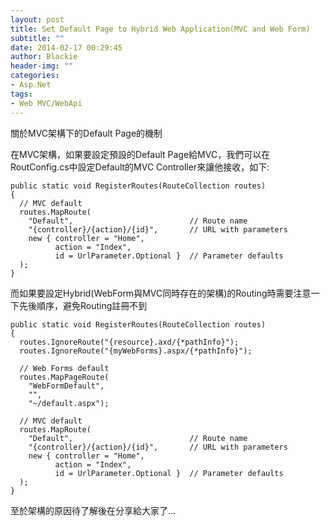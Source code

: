 ```yaml
---
layout: post
title: Set Default Page to Hybrid Web Application(MVC and Web Form)
subtitle: ""
date: 2014-02-17 00:29:45
author: Blackie
header-img: ""
categories:
- Asp.Net
tags:
- Web MVC/WebApi
---
```


關於MVC架構下的Default Page的機制

<!-- More -->

在MVC架構，如果要設定預設的Default Page給MVC，我們可以在RoutConfig.cs中設定Default的MVC Controller來讓他接收，如下:

	public static void RegisterRoutes(RouteCollection routes)
	{
	  // MVC default
	  routes.MapRoute(
	    "Default",                          // Route name
	    "{controller}/{action}/{id}",       // URL with parameters
	    new { controller = "Home",
	          action = "Index",
	          id = UrlParameter.Optional }  // Parameter defaults
	  );
	}


而如果要設定Hybrid(WebForm與MVC同時存在的架構)的Routing時需要注意一下先後順序，避免Routing註冊不到

	public static void RegisterRoutes(RouteCollection routes)
	{
	  routes.IgnoreRoute("{resource}.axd/{*pathInfo}");
	  routes.IgnoreRoute("{myWebForms}.aspx/{*pathInfo}");

	  // Web Forms default
	  routes.MapPageRoute(
	    "WebFormDefault",
	    "",
	    "~/default.aspx");

	  // MVC default
	  routes.MapRoute(
	    "Default",                          // Route name
	    "{controller}/{action}/{id}",       // URL with parameters
	    new { controller = "Home",
	          action = "Index",
	          id = UrlParameter.Optional }  // Parameter defaults
	  );
	}

至於架構的原因待了解後在分享給大家了...
